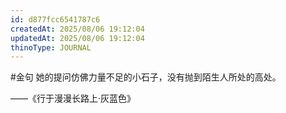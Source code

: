 ```yaml
---
id: d877fcc6541787c6
createdAt: 2025/08/06 19:12:04
updatedAt: 2025/08/06 19:12:04
thinoType: JOURNAL
---
```

#金句 她的提问仿佛力量不足的小石子，没有抛到陌生人所处的高处。

——《行于漫漫长路上·灰蓝色》
